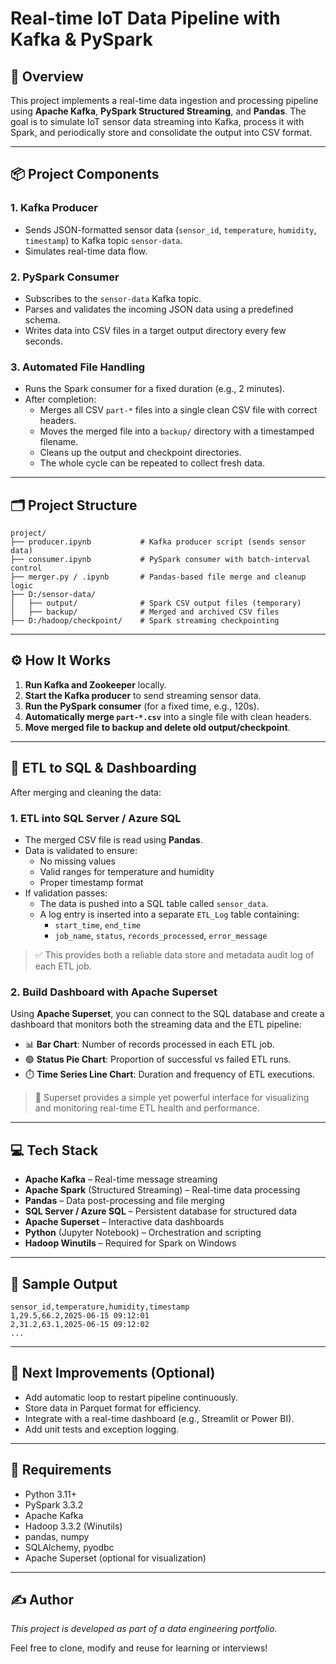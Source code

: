 # Real-time IoT Data Pipeline with Kafka & PySpark

## 🚀 Overview

This project implements a real-time data ingestion and processing pipeline using **Apache Kafka**, **PySpark Structured Streaming**, and **Pandas**. The goal is to simulate IoT sensor data streaming into Kafka, process it with Spark, and periodically store and consolidate the output into CSV format.

---

## 📦 Project Components

### 1. **Kafka Producer**

* Sends JSON-formatted sensor data (`sensor_id`, `temperature`, `humidity`, `timestamp`) to Kafka topic `sensor-data`.
* Simulates real-time data flow.

### 2. **PySpark Consumer**

* Subscribes to the `sensor-data` Kafka topic.
* Parses and validates the incoming JSON data using a predefined schema.
* Writes data into CSV files in a target output directory every few seconds.

### 3. **Automated File Handling**

* Runs the Spark consumer for a fixed duration (e.g., 2 minutes).
* After completion:
  * Merges all CSV `part-*` files into a single clean CSV file with correct headers.
  * Moves the merged file into a `backup/` directory with a timestamped filename.
  * Cleans up the output and checkpoint directories.
  * The whole cycle can be repeated to collect fresh data.

---

## 🗂️ Project Structure

```
project/
├── producer.ipynb           # Kafka producer script (sends sensor data)
├── consumer.ipynb           # PySpark consumer with batch-interval control
├── merger.py / .ipynb       # Pandas-based file merge and cleanup logic
├── D:/sensor-data/
│   ├── output/              # Spark CSV output files (temporary)
│   ├── backup/              # Merged and archived CSV files
├── D:/hadoop/checkpoint/    # Spark streaming checkpointing
```

---

## ⚙️ How It Works

1. **Run Kafka and Zookeeper** locally.
2. **Start the Kafka producer** to send streaming sensor data.
3. **Run the PySpark consumer** (for a fixed time, e.g., 120s).
4. **Automatically merge `part-*.csv`** into a single file with clean headers.
5. **Move merged file to backup and delete old output/checkpoint**.

---

## 🧩 ETL to SQL & Dashboarding

After merging and cleaning the data:

### 1. **ETL into SQL Server / Azure SQL**

* The merged CSV file is read using **Pandas**.
* Data is validated to ensure:
  - No missing values
  - Valid ranges for temperature and humidity
  - Proper timestamp format
* If validation passes:
  - The data is pushed into a SQL table called `sensor_data`.
  - A log entry is inserted into a separate `ETL_Log` table containing:
    - `start_time`, `end_time`
    - `job_name`, `status`, `records_processed`, `error_message`

> ✅ This provides both a reliable data store and metadata audit log of each ETL job.

### 2. **Build Dashboard with Apache Superset**

Using **Apache Superset**, you can connect to the SQL database and create a dashboard that monitors both the streaming data and the ETL pipeline:

* 📊 **Bar Chart**: Number of records processed in each ETL job.
* 🟢 **Status Pie Chart**: Proportion of successful vs failed ETL runs.
* ⏱️ **Time Series Line Chart**: Duration and frequency of ETL executions.

> 📡 Superset provides a simple yet powerful interface for visualizing and monitoring real-time ETL health and performance.

---

## 💻 Tech Stack

* **Apache Kafka** – Real-time message streaming  
* **Apache Spark** (Structured Streaming) – Real-time data processing  
* **Pandas** – Data post-processing and file merging  
* **SQL Server / Azure SQL** – Persistent database for structured data  
* **Apache Superset** – Interactive data dashboards  
* **Python** (Jupyter Notebook) – Orchestration and scripting  
* **Hadoop Winutils** – Required for Spark on Windows  

---

## 📄 Sample Output

```
sensor_id,temperature,humidity,timestamp
1,29.5,66.2,2025-06-15 09:12:01
2,31.2,63.1,2025-06-15 09:12:02
...
```

---

## 🔁 Next Improvements (Optional)

* Add automatic loop to restart pipeline continuously.
* Store data in Parquet format for efficiency.
* Integrate with a real-time dashboard (e.g., Streamlit or Power BI).
* Add unit tests and exception logging.

---

## 📌 Requirements

* Python 3.11+
* PySpark 3.3.2
* Apache Kafka
* Hadoop 3.3.2 (Winutils)
* pandas, numpy
* SQLAlchemy, pyodbc
* Apache Superset (optional for visualization)

---

## ✍️ Author

*This project is developed as part of a data engineering portfolio.*

Feel free to clone, modify and reuse for learning or interviews!
